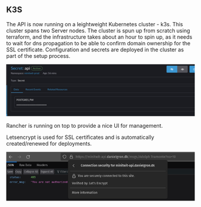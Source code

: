 ## K3S
The API is now running on a leightweight Kubernetes cluster - k3s. This cluster spans two Server nodes. 
The cluster is spun up from scratch using terraform, and the infrastructure takes about an hour to spin up, as it needs to wait for dns propagation to be able to confirm domain ownership for the SSL certificate.
Configuration and secrets are deployed in the cluster as part of the setup process.

![secret](images/secret.png)


Rancher is running on top to provide a nice UI for management.

Letsencrypt is used for SSL certificates and is automatically created/renewed for deployments.


![ssl](images/ssl.png)



